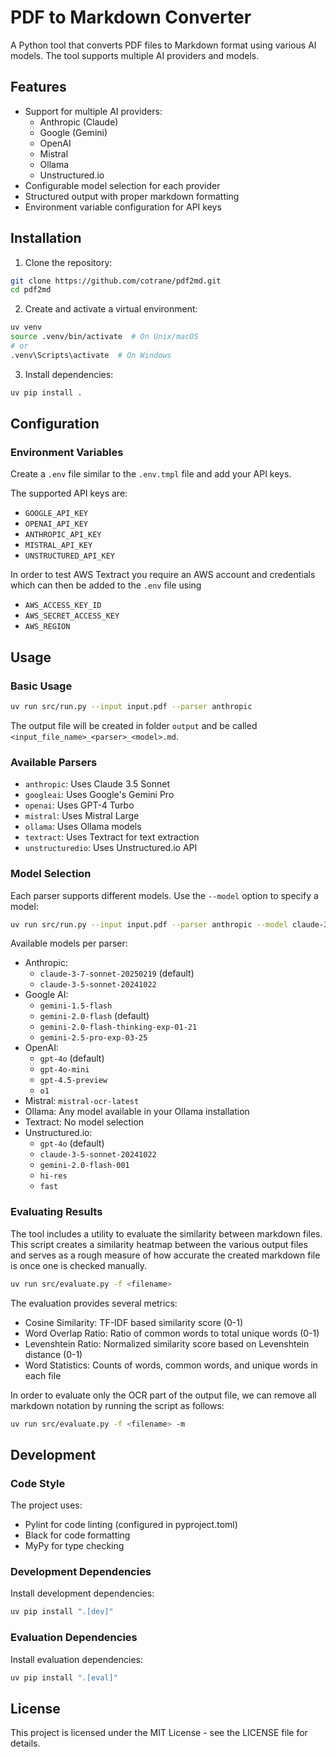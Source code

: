 # PDF to Markdown Converter

A Python tool that converts PDF files to Markdown format using various AI models. The tool supports multiple AI providers and models.

## Features

- Support for multiple AI providers:
  - Anthropic (Claude)
  - Google (Gemini)
  - OpenAI
  - Mistral
  - Ollama
  - Unstructured.io
- Configurable model selection for each provider
- Structured output with proper markdown formatting
- Environment variable configuration for API keys

## Installation

1. Clone the repository:

```bash
git clone https://github.com/cotrane/pdf2md.git
cd pdf2md
```

2. Create and activate a virtual environment:

```bash
uv venv
source .venv/bin/activate  # On Unix/macOS
# or
.venv\Scripts\activate  # On Windows
```

3. Install dependencies:

```bash
uv pip install .
```

## Configuration

### Environment Variables

Create a `.env` file similar to the `.env.tmpl` file and add your API keys.

The supported API keys are:

- `GOOGLE_API_KEY`
- `OPENAI_API_KEY`
- `ANTHROPIC_API_KEY`
- `MISTRAL_API_KEY`
- `UNSTRUCTURED_API_KEY`

In order to test AWS Textract you require an AWS account and credentials which can then be added to the `.env` file using

- `AWS_ACCESS_KEY_ID`
- `AWS_SECRET_ACCESS_KEY`
- `AWS_REGION`

## Usage

### Basic Usage

```bash
uv run src/run.py --input input.pdf --parser anthropic
```

The output file will be created in folder `output` and be called `<input_file_name>_<parser>_<model>.md`.

### Available Parsers

- `anthropic`: Uses Claude 3.5 Sonnet
- `googleai`: Uses Google's Gemini Pro
- `openai`: Uses GPT-4 Turbo
- `mistral`: Uses Mistral Large
- `ollama`: Uses Ollama models
- `textract`: Uses Textract for text extraction
- `unstructuredio`: Uses Unstructured.io API

### Model Selection

Each parser supports different models. Use the `--model` option to specify a model:

```bash
uv run src/run.py --input input.pdf --parser anthropic --model claude-3-sonnet-20240229
```

Available models per parser:

- Anthropic:
  - `claude-3-7-sonnet-20250219` (default)
  - `claude-3-5-sonnet-20241022`
- Google AI:
  - `gemini-1.5-flash`
  - `gemini-2.0-flash` (default)
  - `gemini-2.0-flash-thinking-exp-01-21`
  - `gemini-2.5-pro-exp-03-25`
- OpenAI:
  - `gpt-4o` (default)
  - `gpt-4o-mini`
  - `gpt-4.5-preview`
  - `o1`
- Mistral: `mistral-ocr-latest`
- Ollama: Any model available in your Ollama installation
- Textract: No model selection
- Unstructured.io:
  - `gpt-4o` (default)
  - `claude-3-5-sonnet-20241022`
  - `gemini-2.0-flash-001`
  - `hi-res`
  - `fast`

### Evaluating Results

The tool includes a utility to evaluate the similarity between markdown files. This script creates a similarity heatmap between the various output files and serves as a rough measure of how accurate the created markdown file is once one is checked manually.

```bash
uv run src/evaluate.py -f <filename>
```

The evaluation provides several metrics:

- Cosine Similarity: TF-IDF based similarity score (0-1)
- Word Overlap Ratio: Ratio of common words to total unique words (0-1)
- Levenshtein Ratio: Normalized similarity score based on Levenshtein distance (0-1)
- Word Statistics: Counts of words, common words, and unique words in each file

In order to evaluate only the OCR part of the output file, we can remove all markdown notation by running the script as follows:

```bash
uv run src/evaluate.py -f <filename> -m
```

## Development

### Code Style

The project uses:

- Pylint for code linting (configured in pyproject.toml)
- Black for code formatting
- MyPy for type checking

### Development Dependencies

Install development dependencies:

```bash
uv pip install ".[dev]"
```

### Evaluation Dependencies

Install evaluation dependencies:

```bash
uv pip install ".[eval]"
```

## License

This project is licensed under the MIT License - see the LICENSE file for details.
